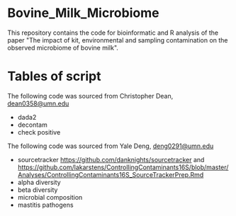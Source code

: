 # Bovine_Milk_Microbiome
This repository contains the code for bioinformatic and R analysis of the paper "The impact of kit, environmental and sampling contamination on the observed microbiome of bovine milk".

# Tables of script
The following code was sourced from Christopher Dean, <dean0358@umn.edu>
- dada2
- decontam
- check positive

The following code was sourced from Yale Deng, <deng0291@umn.edu>
- sourcetracker <https://github.com/danknights/sourcetracker> and <https://github.com/lakarstens/ControllingContaminants16S/blob/master/Analyses/ControllingContaminants16S_SourceTrackerPrep.Rmd>
- alpha diversity
- beta diversity
- microbial composition
- mastitis pathogens
